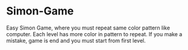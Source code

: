 # Simon-Game
Easy Simon Game, where you must repeat same color pattern like computer. Each level has more color in pattern to repeat.
If you make a mistake, game is end and you must start from first level. 
